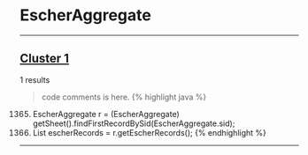 # EscherAggregate

***

## [Cluster 1](./1)
1 results
> code comments is here.
{% highlight java %}
1365. EscherAggregate r = (EscherAggregate) getSheet().findFirstRecordBySid(EscherAggregate.sid);
1366. List escherRecords = r.getEscherRecords();
{% endhighlight %}

***


